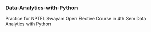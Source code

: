 ### Data-Analytics-with-Python

Practice for NPTEL Swayam Open Elective Course in 4th Sem Data Analytics with Python